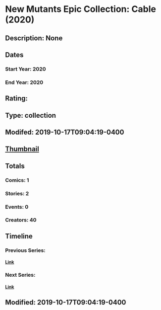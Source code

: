 # New Mutants Epic Collection: Cable (2020)
## Description: None
## Dates
### Start Year: 2020
### End Year: 2020
## Rating: 
## Type: collection
## Modifed: 2019-10-17T09:04:19-0400
## [Thumbnail](http://i.annihil.us/u/prod/marvel/i/mg/3/20/4cd317160c548.jpg)
## Totals
### Comics: 1
### Stories: 2
### Events: 0
### Creators: 40
## Timeline
### Previous Series: 
#### [Link]()
### Next Series: 
#### [Link]()
## Modified: 2019-10-17T09:04:19-0400